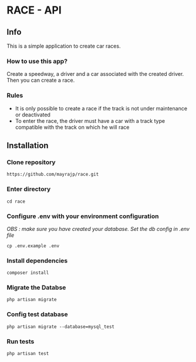 # RACE - API

## Info

This is a simple application to create car races.

### How to use this app?

Create a speedway, a driver and a car associated with the created driver. Then you can create a race.

### Rules

- It is only possible to create a race if the track is not under maintenance or deactivated
- To enter the race, the driver must have a car with a track type compatible with the track on which he will race

## Installation


### Clone repository

`https://github.com/mayrajp/race.git`

### Enter directory

`cd race`

### Configure .env with your environment configuration

*OBS : make sure you have created your database. Set  the db config in .env file*

`cp .env.example .env`

### Install dependencies

`composer install`

### Migrate the Databse

`php artisan migrate`

### Config test database

`php artisan migrate --database=mysql_test`

### Run tests

`php artisan test`
